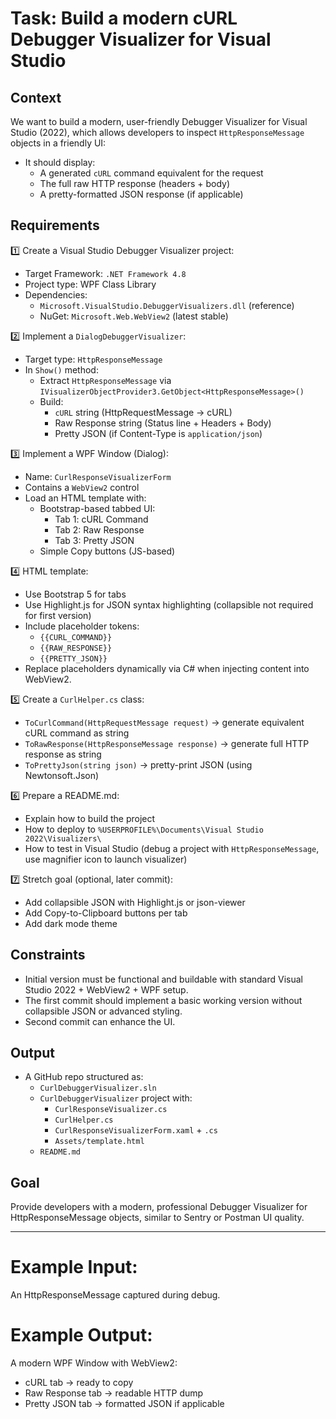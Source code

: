 # Task: Build a modern cURL Debugger Visualizer for Visual Studio

## Context
We want to build a modern, user-friendly Debugger Visualizer for Visual Studio (2022), which allows developers to inspect `HttpResponseMessage` objects in a friendly UI:
- It should display:
    - A generated `cURL` command equivalent for the request
    - The full raw HTTP response (headers + body)
    - A pretty-formatted JSON response (if applicable)

## Requirements

1️⃣ Create a Visual Studio Debugger Visualizer project:
- Target Framework: `.NET Framework 4.8`
- Project type: WPF Class Library
- Dependencies:
    - `Microsoft.VisualStudio.DebuggerVisualizers.dll` (reference)
    - NuGet: `Microsoft.Web.WebView2` (latest stable)

2️⃣ Implement a `DialogDebuggerVisualizer`:
- Target type: `HttpResponseMessage`
- In `Show()` method:
    - Extract `HttpResponseMessage` via `IVisualizerObjectProvider3.GetObject<HttpResponseMessage>()`
    - Build:
        - `cURL` string (HttpRequestMessage → cURL)
        - Raw Response string (Status line + Headers + Body)
        - Pretty JSON (if Content-Type is `application/json`)

3️⃣ Implement a WPF Window (Dialog):
- Name: `CurlResponseVisualizerForm`
- Contains a `WebView2` control
- Load an HTML template with:
    - Bootstrap-based tabbed UI:
        - Tab 1: cURL Command
        - Tab 2: Raw Response
        - Tab 3: Pretty JSON
    - Simple Copy buttons (JS-based)

4️⃣ HTML template:
- Use Bootstrap 5 for tabs
- Use Highlight.js for JSON syntax highlighting (collapsible not required for first version)
- Include placeholder tokens:
    - `{{CURL_COMMAND}}`
    - `{{RAW_RESPONSE}}`
    - `{{PRETTY_JSON}}`
- Replace placeholders dynamically via C# when injecting content into WebView2.

5️⃣ Create a `CurlHelper.cs` class:
- `ToCurlCommand(HttpRequestMessage request)` → generate equivalent cURL command as string
- `ToRawResponse(HttpResponseMessage response)` → generate full HTTP response as string
- `ToPrettyJson(string json)` → pretty-print JSON (using Newtonsoft.Json)

6️⃣ Prepare a README.md:
- Explain how to build the project
- How to deploy to `%USERPROFILE%\Documents\Visual Studio 2022\Visualizers\`
- How to test in Visual Studio (debug a project with `HttpResponseMessage`, use magnifier icon to launch visualizer)

7️⃣ Stretch goal (optional, later commit):
- Add collapsible JSON with Highlight.js or json-viewer
- Add Copy-to-Clipboard buttons per tab
- Add dark mode theme

## Constraints
- Initial version must be functional and buildable with standard Visual Studio 2022 + WebView2 + WPF setup.
- The first commit should implement a basic working version without collapsible JSON or advanced styling.
- Second commit can enhance the UI.

## Output
- A GitHub repo structured as:
    - `CurlDebuggerVisualizer.sln`
    - `CurlDebuggerVisualizer` project with:
        - `CurlResponseVisualizer.cs`
        - `CurlHelper.cs`
        - `CurlResponseVisualizerForm.xaml` + `.cs`
        - `Assets/template.html`
    - `README.md`

## Goal
Provide developers with a modern, professional Debugger Visualizer for HttpResponseMessage objects, similar to Sentry or Postman UI quality.

---

# Example Input:
An HttpResponseMessage captured during debug.

# Example Output:
A modern WPF Window with WebView2:
- cURL tab → ready to copy
- Raw Response tab → readable HTTP dump
- Pretty JSON tab → formatted JSON if applicable
